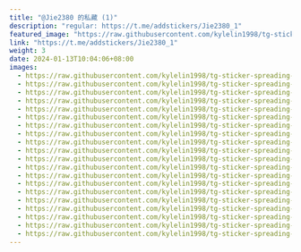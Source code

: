 ```yaml
---
title: "@Jie2380 的私藏 (1)"
description: "regular: https://t.me/addstickers/Jie2380_1"
featured_image: "https://raw.githubusercontent.com/kylelin1998/tg-sticker-spreading-worldwide-images/main/img/6eaa55bb-135e-4047-97ac-bf4ee1acc8a9.jpg"
link: "https://t.me/addstickers/Jie2380_1"
weight: 3
date: 2024-01-13T10:04:06+08:00
images:
  - https://raw.githubusercontent.com/kylelin1998/tg-sticker-spreading-worldwide-images/main/img/6eaa55bb-135e-4047-97ac-bf4ee1acc8a9.jpg
  - https://raw.githubusercontent.com/kylelin1998/tg-sticker-spreading-worldwide-images/main/img/5b7905b3-6dab-49df-8918-dd18e194bf9f.jpg
  - https://raw.githubusercontent.com/kylelin1998/tg-sticker-spreading-worldwide-images/main/img/3a1bc430-fc0f-4983-854f-597d60a97fab.jpg
  - https://raw.githubusercontent.com/kylelin1998/tg-sticker-spreading-worldwide-images/main/img/10417032-190e-4f3a-a06e-47dc213a0379.jpg
  - https://raw.githubusercontent.com/kylelin1998/tg-sticker-spreading-worldwide-images/main/img/d1b5e366-6777-4ca9-8363-945f6fa4d5c4.jpg
  - https://raw.githubusercontent.com/kylelin1998/tg-sticker-spreading-worldwide-images/main/img/72be7700-5bce-443d-a52a-ce0f2b0e5b97.jpg
  - https://raw.githubusercontent.com/kylelin1998/tg-sticker-spreading-worldwide-images/main/img/cf43e8f5-74d7-4b15-bb54-c1043390e1c7.jpg
  - https://raw.githubusercontent.com/kylelin1998/tg-sticker-spreading-worldwide-images/main/img/51caace6-7d4b-49ad-af6f-01f82acf1baa.jpg
  - https://raw.githubusercontent.com/kylelin1998/tg-sticker-spreading-worldwide-images/main/img/ce9636e7-9b8e-4bb3-90e7-2f344316af92.jpg
  - https://raw.githubusercontent.com/kylelin1998/tg-sticker-spreading-worldwide-images/main/img/0a84bf02-97d7-4382-84dd-97886cae84bb.jpg
  - https://raw.githubusercontent.com/kylelin1998/tg-sticker-spreading-worldwide-images/main/img/220ac754-dd67-47d4-9064-dce71058831b.jpg
  - https://raw.githubusercontent.com/kylelin1998/tg-sticker-spreading-worldwide-images/main/img/044aea77-a1b8-42f2-8a27-0bd7d4fbaf7f.jpg
  - https://raw.githubusercontent.com/kylelin1998/tg-sticker-spreading-worldwide-images/main/img/335fcabf-265b-41f0-8f57-6bfaa92c201b.jpg
  - https://raw.githubusercontent.com/kylelin1998/tg-sticker-spreading-worldwide-images/main/img/f17498c4-3236-47de-a8e7-263e49a714c6.jpg
  - https://raw.githubusercontent.com/kylelin1998/tg-sticker-spreading-worldwide-images/main/img/fddc8a82-1cfc-4ea2-8b56-b19b63f14ebd.jpg
  - https://raw.githubusercontent.com/kylelin1998/tg-sticker-spreading-worldwide-images/main/img/8662c07a-8473-4daa-9cda-5483810d9a51.jpg
  - https://raw.githubusercontent.com/kylelin1998/tg-sticker-spreading-worldwide-images/main/img/e63d3e15-e436-41eb-9b68-75f0307071f7.jpg
  - https://raw.githubusercontent.com/kylelin1998/tg-sticker-spreading-worldwide-images/main/img/7c02d66e-6d63-473c-88f6-7e3885545741.jpg
  - https://raw.githubusercontent.com/kylelin1998/tg-sticker-spreading-worldwide-images/main/img/7caa5ebf-a2c6-439b-84eb-8fe72cd75667.jpg
  - https://raw.githubusercontent.com/kylelin1998/tg-sticker-spreading-worldwide-images/main/img/5f216034-bb48-49f3-a16f-c75875e86257.jpg
---
```


